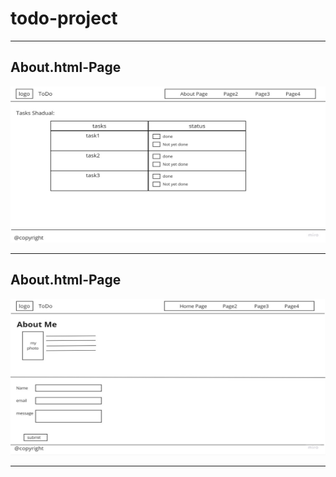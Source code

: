 # todo-project
---
## About.html-Page
<img src="./Assest/FirstPage.jpg" width="1250px" height="250px">

---
## About.html-Page

<img src="./Assest/SecondPage.jpg" width="1250px" height="250px">

---